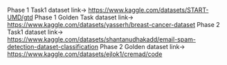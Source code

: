 Phase 1 Task1 dataset link-> https://www.kaggle.com/datasets/START-UMD/gtd
Phase 1 Golden Task dataset link-> https://www.kaggle.com/datasets/yasserh/breast-cancer-dataset
Phase 2 Task1 dataset link-> https://www.kaggle.com/datasets/shantanudhakadd/email-spam-detection-dataset-classification
Phase 2 Golden dataset link-> https://www.kaggle.com/datasets/ejlok1/cremad/code
